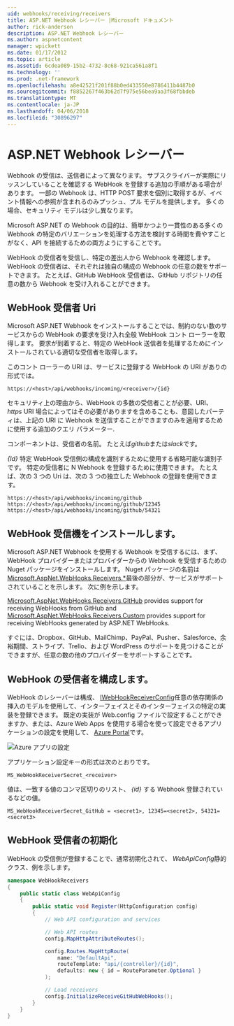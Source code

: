 ```yaml
---
uid: webhooks/receiving/receivers
title: ASP.NET Webhook レシーバー |Microsoft ドキュメント
author: rick-anderson
description: ASP.NET Webhook レシーバー
ms.author: aspnetcontent
manager: wpickett
ms.date: 01/17/2012
ms.topic: article
ms.assetid: 6cdea089-15b2-4732-8c68-921ca561a8f1
ms.technology: ''
ms.prod: .net-framework
ms.openlocfilehash: a8e42521f201f88b0ed433550e8786411b4487b0
ms.sourcegitcommit: f8852267f463b62d7f975e56bea9aa3f68fbbdeb
ms.translationtype: MT
ms.contentlocale: ja-JP
ms.lasthandoff: 04/06/2018
ms.locfileid: "30896297"
---
```

# <a name="aspnet-webhooks-receivers"></a>ASP.NET Webhook レシーバー

Webhook の受信は、送信者によって異なります。 サブスクライバーが実際にリッスンしていることを確認する WebHook を登録する追加の手順がある場合があります。 一部の Webhook は、HTTP POST 要求を個別に取得するが、イベント情報への参照が含まれるのみプッシュ、プル モデルを提供します。 多くの場合、セキュリティ モデルは少し異なります。

Microsoft ASP.NET の Webhook の目的は、簡単かつより一貫性のある多くの Webhook の特定のバリエーションを処理する方法を検討する時間を費やすことがなく、API を接続するための両方ようにすることです。

WebHook の受信者を受信し、特定の差出人から Webhook を確認します。 WebHook の受信者は、それぞれは独自の構成の Webhook の任意の数をサポートできます。 たとえば、GitHub WebHook 受信者は、GitHub リポジトリの任意の数から Webhook を受け入れることができます。

## <a name="webhook-receiver-uris"></a>WebHook 受信者 Uri

Microsoft ASP.NET Webhook をインストールすることでは、制約のない数のサービスからの WebHook の要求を受け入れ全般 WebHook コント ローラーを取得します。 要求が到着すると、特定の WebHook 送信者を処理するためにインストールされている適切な受信者を取得します。

このコント ローラーの URI は、サービスに登録する WebHook の URI がありの形式では。

```
https://<host>/api/webhooks/incoming/<receiver>/{id}
```

セキュリティ上の理由から、WebHook の多数の受信者ことが必要、URI、 *https* URI 場合によってはその必要がありますを含めることも、意図したパーティは、上記の URI に Webhook を送信することができますのみを適用するために使用する追加のクエリ パラメーター.

<em> <receiver> </em>コンポーネントは、受信者の名前。 たとえば<em>github</em>または<em>slack</em>です。

*{Id}* 特定 WebHook 受信側の構成を識別するために使用する省略可能な識別子です。 特定の受信者に N Webhook を登録するために使用できます。 たとえば、次の 3 つの Uri は、次の 3 つの独立した Webhook の登録を使用できます。

```
https://<host>/api/webhooks/incoming/github
https://<host>/api/webhooks/incoming/github/12345
https://<host>/api/webhooks/incoming/github/54321
```

## <a name="installing-a-webhook-receiver"></a>WebHook 受信機をインストールします。

Microsoft ASP.NET Webhook を使用する Webhook を受信するには、まず、WebHook プロバイダーまたはプロバイダーからの Webhook を受信するための Nuget パッケージをインストールします。 Nuget パッケージの名前は[Microsoft.AspNet.WebHooks.Receivers.*](https://www.nuget.org/packages?q=Microsoft.AspNet.WebHooks.Receivers)最後の部分が、サービスがサポートされていることを示します。 次に例を示します。

[Microsoft.AspNet.WebHooks.Receivers.GitHub](https://www.nuget.org/packages?q=Microsoft.AspNet.WebHooks.Receivers.GitHub) provides support for receiving WebHooks from GitHub and [Microsoft.AspNet.WebHooks.Receivers.Custom](https://www.nuget.org/packages?q=Microsoft.AspNet.WebHooks.Receivers.Custom) provides support for receiving WebHooks generated by ASP.NET WebHooks.

すぐには、Dropbox、GitHub、MailChimp、PayPal、Pusher、Salesforce、余裕期間、ストライプ、Trello、および WordPress のサポートを見つけることができますが、任意の数の他のプロバイダーをサポートすることです。

## <a name="configuring-a-webhook-receiver"></a>WebHook の受信者を構成します。

WebHook のレシーバーは構成、 [IWebHookReceiverConfig](https://github.com/aspnet/WebHooks/blob/master/src/Microsoft.AspNet.WebHooks.Receivers/WebHooks/IWebHookReceiverConfig.cs)任意の依存関係の挿入のモデルを使用して、インターフェイスとそのインターフェイスの特定の実装を登録できます。 既定の実装が Web.config ファイルで設定することができますか、または、Azure Web Apps を使用する場合を使って設定できるアプリケーションの設定を使用して、 [Azure Portal](https://portal.azure.com/)です。

![Azure アプリの設定](_static/AzureAppSettings.png)

アプリケーション設定キーの形式は次のとおりです。

```
MS_WebHookReceiverSecret_<receiver>
```

値は、一致する値のコンマ区切りのリスト、 *{id}* する Webhook 登録されているなどの値。

```
MS_WebHookReceiverSecret_GitHub = <secret1>, 12345=<secret2>, 54321=<secret3>
```

## <a name="initializing-a-webhook-receiver"></a>WebHook 受信者の初期化

WebHook の受信側が登録することで、通常初期化されて、 *WebApiConfig*静的クラス、例を示します。

```csharp
namespace WebHookReceivers
{
    public static class WebApiConfig
    {
        public static void Register(HttpConfiguration config)
        {
            // Web API configuration and services

            // Web API routes
            config.MapHttpAttributeRoutes();

            config.Routes.MapHttpRoute(
                name: "DefaultApi",
                routeTemplate: "api/{controller}/{id}",
                defaults: new { id = RouteParameter.Optional }
            );

            // Load receivers
            config.InitializeReceiveGitHubWebHooks();
        }
    }
}
```
